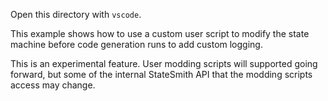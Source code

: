 Open this directory with `vscode`.

This example shows how to use a custom user script to modify the state machine before code generation runs to add custom logging.

This is an experimental feature. User modding scripts will supported going forward,
but some of the internal StateSmith API that the modding scripts access may change.
